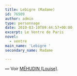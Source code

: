 ```yaml
---
title: Lebigre (Madame)
id: 76509
author: admin
type: personnage
date: 2010-03-10T09:44:57+00:00
excerpt: Le Ventre de Paris
novel:
  - ventre
main_name: 'Lebigre '
secondary_name: Madame

---
```

 **—** Voir <a href="/pesonnages/mehudin-louise/" target="_self">MÉHUDIN (Louise)</a>.